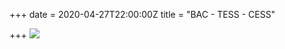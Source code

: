 +++
date = 2020-04-27T22:00:00Z
title = "BAC - TESS - CESS"

+++
![](https://res.cloudinary.com/cefasbl/image/upload/c_scale,dpr_auto,q_70,w_740,f_auto/v1588582745/image_vrcz0p.jpg)